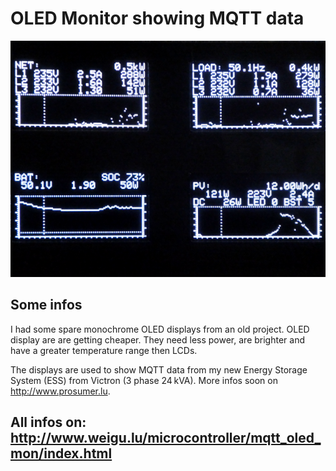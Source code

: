 # OLED Monitor showing MQTT data

![mqtt_oled_mon](png/mqtt_oled_mon_2_600.png "mqtt_oled_mon")

## Some infos

I had some spare monochrome OLED displays from an old project. OLED display are are getting cheaper. They need less power, are brighter and have a greater temperature range then LCDs.

The displays are used to show MQTT data from my new Energy Storage System (ESS) from Victron (3 phase 24&#8239;kVA). More infos soon on <http://www.prosumer.lu>.

## All infos on: <http://www.weigu.lu/microcontroller/mqtt_oled_mon/index.html>
